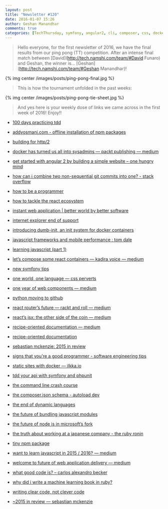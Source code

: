 ```yaml
---
layout: post
title: "Newsletter #120"
date: 2016-01-07 15:26
author: Geshan Manandhar
comments: true
categories: [TechThursday, symfony, angular2, cli, composer, css, docker, documentation, http2, iesupport, javascript, performance, php, programming, react, reactjs, symfony, tdd, testing, webcomponents, webpack]
---
```


>
> Hello everyone, 
> for the first newsletter of 2016, we have the final results from our ping pong (TT) competition.
> After an intense final match between [David](http://tech.namshi.com/team/#David Funaro) and Geshan, the winner is... [Geshan](http://tech.namshi.com/team/#Geshan Manandhar)!
>

{% img center /images/posts/ping-pong-final.jpg %}

> This is how the tournament unfolded in the past weeks:

<!-- more -->

{% img center /images/posts/ping-pong-tie-sheet.jpg %}

> And yes here is your weekly dose of links we came across in the first week of 2016! Enjoy!!

* [100 days practicing tdd](http://jason.pureconcepts.net/2015/08/100-days-practicing-tdd/)

* [addyosmani.com - offline installation of npm packages](https://addyosmani.com/blog/using-npm-offline/)

* [building for http/2](http://rmurphey.com/blog/2015/11/25/building-for-http2?utm_content=buffer6a67a)

* [docker has turned us all into sysadmins — packt publishing — medium](https://medium.com/packt-publishing/docker-has-turned-us-all-into-sysadmins-f4269c8be388)

* [get started with angular 2 by building a simple website – one hungry mind](http://onehungrymind.com/build-a-simple-website-with-angular-2/)

* [how can i combine two non-sequential git commits into one? - stack overflow](http://stackoverflow.com/questions/5360586/how-can-i-combine-two-non-sequential-git-commits-into-one)

* [how to be a programmer](https://github.com/braydie/HowToBeAProgrammer)

* [how to tackle the react ecosystem](https://github.com/petehunt/react-howto)

* [instant web application | better world by better software](https://glebbahmutov.com/blog/instant-web-application/)

* [internet explorer end of support](https://www.microsoft.com/en-us/WindowsForBusiness/End-of-IE-support)

* [introducing dumb-init, an init system for docker containers](http://engineeringblog.yelp.com/2016/01/dumb-init-an-init-for-docker.html)

* [javascript frameworks and mobile performance : tom dale](http://tomdale.net/2015/11/javascript-frameworks-and-mobile-performance/)

* [learning javascript (part 1)](http://rohannair.ca/learning-javascript)

* [let’s compose some react containers — kadira voice — medium](https://voice.kadira.io/let-s-compose-some-react-containers-3b91b6d9b7c8)

* [new symfony tips ](http://www.slideshare.net/javier.eguiluz/new-symfony-tips-tricks-symfonycon-paris-2015)

* [one world, one language — css perverts ](https://medium.com/cool-code-pal/one-world-one-language-15be446f8809)

* [one year of web components — medium](https://medium.com/@franciov/one-year-of-web-components-855490359d1b)

* [python moving to github](https://mail.python.org/pipermail/core-workflow/2016-January/000345.html?utm_content=buffer11c43)

* [react router’s future — rackt and roll — medium](https://medium.com/rackt-and-roll/react-router-s-future-c026c0f2874f)

* [react’s jsx: the other side of the coin — medium](https://medium.com/@housecor/react-s-jsx-the-other-side-of-the-coin-2ace7ab62b98)

* [recipe-oriented documentation — medium](https://medium.com/@andrewingram/recipe-oriented-documentation-1601caed8a44)

* [recipe-oriented documentation](https://medium.com/@andrewingram/recipe-oriented-documentation-1601caed8a44)

* [sebastian mckenzie: 2015 in review ](https://medium.com/@sebmck/2015-in-review-51ac7035e272)

* [signs that you're a good programmer - software engineering tips](http://www.yacoset.com/Home/signs-that-you-re-a-good-programmer)

* [static sites with docker — ilkka.io](http://ilkka.io/blog/static-sites-with-docker/?mkt_tok=3RkMMJWWfF9wsRonuqTMZKXonjHpfsX57uUsUaa3lMI/0ER3fOvrPUfGjI4DTcNkI+SLDwEYGJlv6SgFQ7LMMaZq1rgMXBk=)

* [tdd your api with symfony and phpunit](http://lakion.com/blog/tdd-your-api-with-symfony-and-phpunit)

* [the command line crash course](http://cli.learncodethehardway.org/book/)

* [the composer.json schema - autoload dev](https://getcomposer.org/doc/04-schema.md)

* [the end of dynamic languages](http://elbenshira.com/blog/the-end-of-dynamic-languages/)

* [the future of bundling javascript modules](http://www.2ality.com/2015/12/bundling-modules-future.html?m=1)

* [the future of node is in microsoft’s fork](https://blog.andyet.com/2015/12/31/the-future-of-node-is-microsofts-fork/?utm_content=bufferc21cf)

* [the truth about working at a japanese company - the ruby ronin](http://rubyronin.com/the-truth-about-working-at-a-japanese-company/?utm_content=buffer5ef36)

* [tiny npm package](http://g14n.info/2015/12/tiny-npm-package/?utm_content=bufferce3fb)

* [want to learn javascript in 2015 / 2016? — medium](https://medium.com/@_cmdv_/i-want-to-learn-javascript-in-2015-e96cd85ad225)

* [welcome to future of web application delivery — medium](https://medium.com/@ryanflorence/welcome-to-future-of-web-application-delivery-9750b7564d9f)

* [what good code is? – carlos alexandro becker](http://carlosbecker.com/posts/good-code/)

* [why did i write a machine learning book in ruby?](http://matthewkirk.com/why-did-i-write-a-machine-learning-book-in-ruby/?utm_content=buffer4f976)

* [writing clear code, not clever code](https://medium.com/@mikesherov/writing-clear-code-not-clever-code-d6b90353a3c5)

* [~2015 in review — sebastian mckenzie](https://medium.com/@sebmck/2015-in-review-51ac7035e272)

